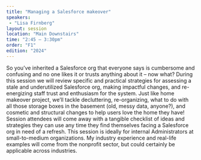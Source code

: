 ```yaml
---
title: "Managing a Salesforce makeover"
speakers:
 - "Lisa Firnberg"
layout: session
location: "Main Downstairs"
time: "2:45 — 3:30pm"
order: "F1"
edition: "2024"
---
```


So you’ve inherited a Salesforce org that everyone says is cumbersome and confusing and no one likes it or trusts anything about it – now what? During this session we will review specific and practical strategies for assessing a stale and underutilized Salesforce org, making impactful changes, and re-energizing staff trust and enthusiasm for the system. Just like home makeover project, we’ll tackle decluttering, re-organizing, what to do with all those storage boxes in the basement (old, messy data, anyone?), and cosmetic and structural changes to help users love the home they have! Session attendees will come away with a tangible checklist of ideas and strategies they can use any time they find themselves facing a Salesforce org in need of a refresh. This session is ideally for internal Administrators at small-to-medium organizations. My industry experience and real-life examples will come from the nonprofit sector, but could certainly be applicable across industries. 